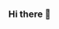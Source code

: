 ### Hi there 👋

<!--
**juliaMaBorges/juliaMaBorges** is a ✨ _special_ ✨ repository because its `README.md` (this file) appears on your GitHub profile.

Here are some ideas to get you started:

Meu nome é Julia Mariane Borges de Andrade
tenho 15 anos
